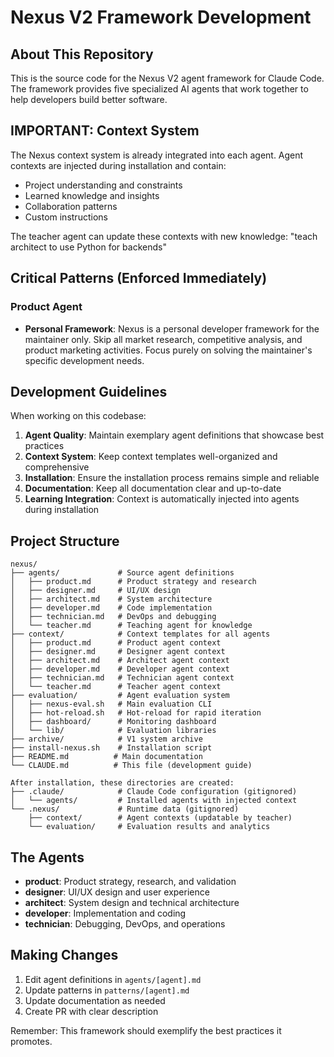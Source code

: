 # Nexus V2 Framework Development

## About This Repository

This is the source code for the Nexus V2 agent framework for Claude Code. The framework provides five specialized AI agents that work together to help developers build better software.

## IMPORTANT: Context System

The Nexus context system is already integrated into each agent. Agent contexts are injected during installation and contain:
- Project understanding and constraints
- Learned knowledge and insights
- Collaboration patterns
- Custom instructions

The teacher agent can update these contexts with new knowledge: "teach architect to use Python for backends"

## Critical Patterns (Enforced Immediately)

### Product Agent
- **Personal Framework**: Nexus is a personal developer framework for the maintainer only. Skip all market research, competitive analysis, and product marketing activities. Focus purely on solving the maintainer's specific development needs.

## Development Guidelines

When working on this codebase:

1. **Agent Quality**: Maintain exemplary agent definitions that showcase best practices
2. **Context System**: Keep context templates well-organized and comprehensive
3. **Installation**: Ensure the installation process remains simple and reliable
4. **Documentation**: Keep all documentation clear and up-to-date
5. **Learning Integration**: Context is automatically injected into agents during installation

## Project Structure

```
nexus/
├── agents/             # Source agent definitions
│   ├── product.md      # Product strategy and research
│   ├── designer.md     # UI/UX design
│   ├── architect.md    # System architecture
│   ├── developer.md    # Code implementation
│   ├── technician.md   # DevOps and debugging
│   └── teacher.md      # Teaching agent for knowledge
├── context/            # Context templates for all agents
│   ├── product.md      # Product agent context
│   ├── designer.md     # Designer agent context
│   ├── architect.md    # Architect agent context
│   ├── developer.md    # Developer agent context
│   ├── technician.md   # Technician agent context
│   └── teacher.md      # Teacher agent context
├── evaluation/         # Agent evaluation system
│   ├── nexus-eval.sh   # Main evaluation CLI
│   ├── hot-reload.sh   # Hot-reload for rapid iteration
│   ├── dashboard/      # Monitoring dashboard
│   └── lib/            # Evaluation libraries
├── archive/            # V1 system archive
├── install-nexus.sh    # Installation script
├── README.md          # Main documentation
└── CLAUDE.md          # This file (development guide)

After installation, these directories are created:
├── .claude/            # Claude Code configuration (gitignored)
│   └── agents/         # Installed agents with injected context
└── .nexus/             # Runtime data (gitignored)
    ├── context/        # Agent contexts (updatable by teacher)
    └── evaluation/     # Evaluation results and analytics
```

## The Agents

- **product**: Product strategy, research, and validation
- **designer**: UI/UX design and user experience
- **architect**: System design and technical architecture
- **developer**: Implementation and coding
- **technician**: Debugging, DevOps, and operations

## Making Changes

1. Edit agent definitions in `agents/[agent].md`
2. Update patterns in `patterns/[agent].md`
3. Update documentation as needed
4. Create PR with clear description

Remember: This framework should exemplify the best practices it promotes.
